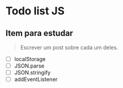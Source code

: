 # Todo list JS

## Item para estudar
>Escrever um post sobre cada um deles.

- [ ] localStorage
- [ ] JSON.parse
- [ ] JSON.stringify
- [ ] addEventListener
